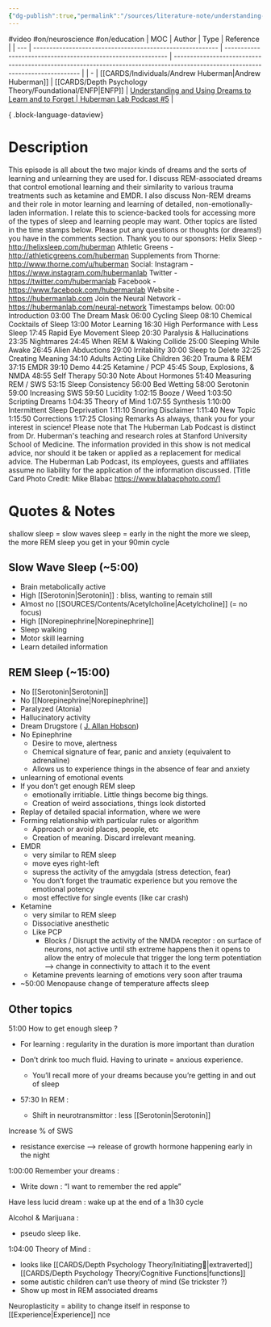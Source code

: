 ```yaml
---
{"dg-publish":true,"permalink":"/sources/literature-note/understanding-and-using-dreams-to-learn-and-to-forget-huberman-lab-podcast-5/","noteIcon":"1","created":"2023-04-25T16:13:16.435+02:00","updated":"2023-05-28T19:10:26.035+02:00"}
---
```


#video #on/neuroscience #on/education 
| MOC | Author                                                    | Type                                                         | Reference                                                                                                                       |
| --- | --------------------------------------------------------- | ------------------------------------------------------------ | ------------------------------------------------------------------------------------------------------------------------------- |
| \-  | [[CARDS/Individuals/Andrew Huberman\|Andrew Huberman]] | [[CARDS/Depth Psychology Theory/Foundational/ENFP\|ENFP]] | [Understanding and Using Dreams to Learn and to Forget \| Huberman Lab Podcast #5](https://www.youtube.com/watch?v=FFwA0QFmpQ4) |

{ .block-language-dataview}

# Description
This episode is all about the two major kinds of dreams and the sorts of learning and unlearning they are used for. I discuss REM-associated dreams that control emotional learning and their similarity to various trauma treatments such as ketamine and EMDR. I also discuss Non-REM dreams and their role in motor learning and learning of detailed, non-emotionally-laden information. I relate this to science-backed tools for accessing more of the types of sleep and learning people may want. Other topics are listed in the time stamps below. Please put any questions or thoughts (or dreams!) you have in the comments section. Thank you to our sponsors: Helix Sleep - http://helixsleep.com/huberman Athletic Greens - http://athleticgreens.com/huberman Supplements from Thorne: http://www.thorne.com/u/huberman Social: Instagram - https://www.instagram.com/hubermanlab Twitter - https://twitter.com/hubermanlab Facebook - https://www.facebook.com/hubermanlab Website - https://hubermanlab.com Join the Neural Network - https://hubermanlab.com/neural-network Timestamps below. 00:00 Introduction 03:00 The Dream Mask 06:00 Cycling Sleep 08:10 Chemical Cocktails of Sleep 13:00 Motor Learning 16:30 High Performance with Less Sleep 17:45 Rapid Eye Movement Sleep 20:30 Paralysis & Hallucinations 23:35 Nightmares 24:45 When REM & Waking Collide 25:00 Sleeping While Awake 26:45 Alien Abductions 29:00 Irritability 30:00 Sleep to Delete 32:25 Creating Meaning 34:10 Adults Acting Like Children 36:20 Trauma & REM 37:15 EMDR 39:10 Demo 44:25 Ketamine / PCP 45:45 Soup, Explosions, & NMDA 48:55 Self Therapy 50:30 Note About Hormones 51:40 Measuring REM / SWS 53:15 Sleep Consistency 56:00 Bed Wetting 58:00 Serotonin 59:00 Increasing SWS 59:50 Lucidity 1:02:15 Booze / Weed 1:03:50 Scripting Dreams 1:04:35 Theory of Mind 1:07:55 Synthesis 1:10:00 Intermittent Sleep Deprivation 1:11:10 Snoring Disclaimer 1:11:40 New Topic 1:15:50 Corrections 1:17:25 Closing Remarks As always, thank you for your interest in science! Please note that The Huberman Lab Podcast is distinct from Dr. Huberman's teaching and research roles at Stanford University School of Medicine. The information provided in this show is not medical advice, nor should it be taken or applied as a replacement for medical advice. The Huberman Lab Podcast, its employees, guests and affiliates assume no liability for the application of the information discussed. [Title Card Photo Credit: Mike Blabac https://www.blabacphoto.com/]

# Quotes & Notes

shallow sleep = slow waves sleep = early in the night 
the more we sleep, the more REM sleep you get in your 90min cycle 

## Slow Wave Sleep (~5:00)
- Brain metabolically active 
- High [[Serotonin\|Serotonin]] : bliss, wanting to remain still 
- Almost no [[SOURCES/Contents/Acetylcholine\|Acetylcholine]] (= no focus)
- High [[Norepinephrine\|Norepinephrine]]
- Sleep walking 
- Motor skill learning
- Learn detailed information 

## REM Sleep (~15:00) 
- No [[Serotonin\|Serotonin]]  
- No [[Norepinephrine\|Norepinephrine]]
- Paralyzed (Atonia) 
- Hallucinatory activity 
- Dream Drugstore ( [J. Allan Hobson](https://www.amazon.co.uk/J-Allan-Hobson/e/B001IZX88C/ref=dp_byline_cont_book_1))
- No Epinephrine 
	- Desire to move, alertness 
	- Chemical signature of fear, panic and anxiety (equivalent to adrenaline) 
	- Allows us to experience things in the absence of fear and anxiety 
- unlearning of emotional events 
- If you don’t get enough REM sleep 
	- emotionally irritiable. Little things become big things. 
	- Creation of weird associations, things look distorted 
- Replay of detailed spacial information, where we were
- Forming relationship with particular rules or algorithm 
	- Approach or avoid places, people, etc 
	- Creation of meaning. Discard irrelevant meaning. 
- EMDR  
	- very similar to REM sleep 
	- move eyes right-left 
	- supress the activity of the amygdala (stress detection, fear) 
	- You don’t forget the traumatic experience but you remove the emotional potency 
	- most effective for single events (like car crash) 
- Ketamine 
	- very similar to REM sleep 
	- Dissociative anesthetic 
	- Like PCP 
		- Blocks / Disrupt the activity of the NMDA receptor : on surface of neurons, not active until sth extreme happens then it opens to allow the entry of molecule that trigger the long term potentiation –> change in connectivity to attach it to the event  
	- Ketamine prevents learning of emotions very soon after trauma 
- ~50:00 Menopause change of temperature affects sleep 

## Other topics 
51:00 How to get enough sleep ? 
- For learning : regularity in the duration is more important than duration 
- Don’t drink too much fluid. Having to urinate = anxious experience. 
	- You’ll recall more of your dreams because you’re getting in and out of sleep 

- 57:30 In REM : 
	- Shift in neurotransmittor : less [[Serotonin\|Serotonin]] 

Increase % of SWS 
- resistance exercise –> release of growth hormone happening early in the night 

1:00:00 Remember your dreams : 
- Write down : “I want to remember the red apple”

Have less lucid dream : wake up at the end of a 1h30 cycle 

Alcohol & Marijuana : 
- pseudo sleep like. 

1:04:00 Theory of Mind : 
- looks like [[CARDS/Depth Psychology Theory/Initiating👋\|extraverted]] [[CARDS/Depth Psychology Theory/Cognitive Functions\|functions]] 
- some autistic children can’t use theory of mind (Se trickster ?)
- Show up most in REM associated dreams 

Neuroplasticity = ability to change itself in response to [[Experience\|Experience]] nce 
